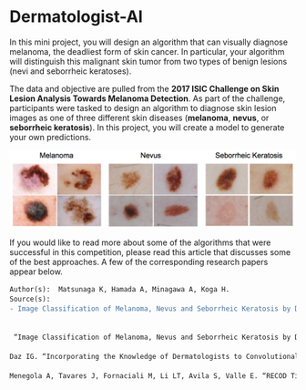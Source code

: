 # Dermatologist-AI

In this mini project, you will design an algorithm that can visually diagnose melanoma, the deadliest form of skin cancer. In particular, your algorithm will distinguish this malignant skin tumor from two types of benign lesions (nevi and seborrheic keratoses).

The data and objective are pulled from the __2017 ISIC Challenge on Skin Lesion Analysis Towards Melanoma Detection__. As part of the challenge, participants were tasked to design an algorithm to diagnose skin lesion images as one of three different skin diseases (__melanoma__, __nevus__, or __seborrheic keratosis__). In this project, you will create a model to generate your own predictions.

![Cancer](https://github.com/ucdcsl55/Dermatologist-AI/blob/main/skin_disease_classes.png?raw=true)


If you would like to read more about some of the algorithms that were successful in this competition, please read this article that discusses some of the best approaches. 
A few of the corresponding research papers appear below.
```diff
Author(s):  Matsunaga K, Hamada A, Minagawa A, Koga H.
Source(s): 
- Image Classification of Melanoma, Nevus and Seborrheic Keratosis by Deep Neural Network Ensemble


 “Image Classification of Melanoma, Nevus and Seborrheic Keratosis by Deep Neural Network Ensemble”. International Skin Imaging Collaboration (ISIC) 2017 Challenge at the International Symposium on Biomedical Imaging (ISBI).

Daz IG. “Incorporating the Knowledge of Dermatologists to Convolutional Neural Networks for the Diagnosis of Skin Lesions”. International Skin Imaging Collaboration (ISIC) 2017 Challenge at the International Symposium on Biomedical Imaging (ISBI). (github)

Menegola A, Tavares J, Fornaciali M, Li LT, Avila S, Valle E. “RECOD Titans at ISIC Challenge 2017”. International Skin Imaging Collaboration (ISIC) 2017 Challenge at the International Symposium on Biomedical Imaging (ISBI). (github)
